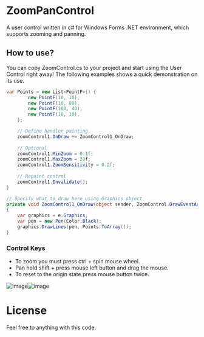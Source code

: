 # ZoomPanControl
A user control written in c# for Windows Forms .NET environment, which supports zooming and panning.

## How to use?
You can copy ZoomControl.cs to your project and start using the User Control right away! The following examples shows a quick demonstration on its use.

```c#
var Points = new List<PointF>() {
        new PointF(10, 10),
        new PointF(10, 80),
        new PointF(100, 40),
        new PointF(10, 10),
    };

    // Define handler painting
    zoomControl1.OnDraw += ZoomControl1_OnDraw;
    
    // Optional
    zoomControl1.MinZoom = 0.1f;
    zoomControl1.MaxZoom = 20f;
    zoomControl1.ZoomSensitivity = 0.2f;
    
    // Repaint control
    zoomControl1.Invalidate();
}

// Specify what to draw here using Graphics object
private void ZoomControl1_OnDraw(object sender, ZoomControl.DrawEventArgs e)
{
    var graphics = e.Graphics;
    var pen = new Pen(Color.Black);
    graphics.DrawLines(pen, Points.ToArray());
}
```
### Control Keys
- To zoom you must press ctrl + spin mouse wheel.
- Pan hold shift + press mouse left button and drag the mouse.
- To reset to the origin state press mouse button twice.


![image](https://user-images.githubusercontent.com/8289526/173324898-e676cbbe-6d36-4e01-845e-b4f8aacad7e3.png)![image](https://user-images.githubusercontent.com/8289526/173324981-855fbd98-29cb-40f9-b479-be96ccdd6dda.png)

# License
Feel free to anything with this code.

